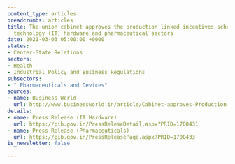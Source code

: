 ```yaml
---
content_type: articles
breadcrumbs: articles
title: The union cabinet approves the production linked incentives scheme for information
  technology (IT) hardware and pharmaceutical sectors
date: 2021-03-03 05:00:00 +0000
states:
- Center-State Relations
sectors:
- Health
- Industrial Policy and Business Regulations
subsectors:
- " Pharmaceuticals and Devices"
sources:
- name: Business World
  url: http://www.businessworld.in/article/Cabinet-approves-Production-Linked-Incentive-scheme-for-IT-hardware-pharmaceuticals/24-02-2021-381303/
details:
- name: Press Release (IT Hardware)
  url: https://pib.gov.in/PressReleseDetail.aspx?PRID=1700431
- name: Press Release (Pharmaceuticals)
  url: https://pib.gov.in/PressReleasePage.aspx?PRID=1700433
is_newsletter: false

---
```

